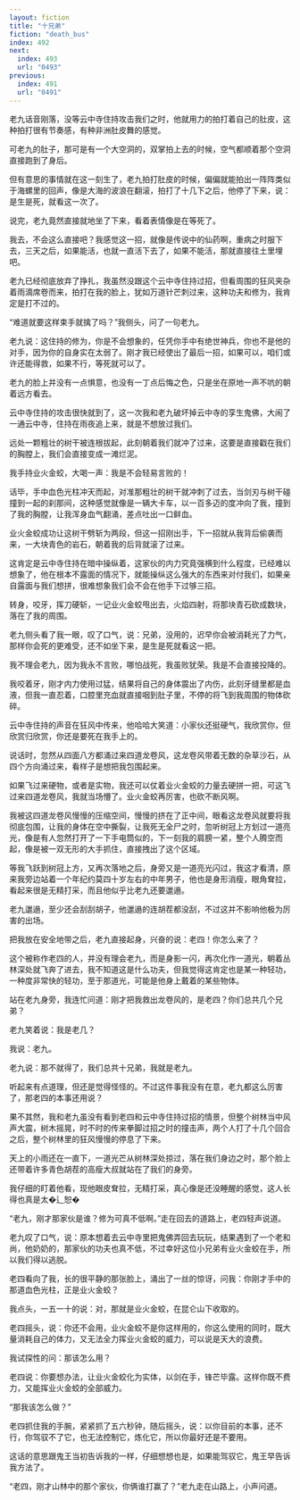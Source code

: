 ```yaml
---
layout: fiction
title: "十兄弟"
fiction: "death_bus"
index: 492
next:
  index: 493
  url: "0493"
previous:
  index: 491
  url: "0491"
---
```

老九话音刚落，没等云中寺住持攻击我们之时，他就用力的拍打着自己的肚皮，这种拍打很有节奏感，有种非洲肚皮舞的感觉。

可老九的肚子，那可是有一个大空洞的，双掌拍上去的时候，空气都顺着那个空洞直接跑到了身后。

但有意思的事情就在这一刻生了，老九拍打肚皮的时候，偏偏就能拍出一阵阵类似于海螺里的回声，像是大海的波浪在翻滚，拍打了十几下之后，他停了下来，说：是生是死，就看这一次了。

说完，老九竟然直接就地坐了下来，看着表情像是在等死了。

我去，不会这么直接吧？我感觉这一招，就像是传说中的仙药啊，重病之时服下去，三天之后，如果能活，也就一直活下去了，如果不能活，那就直接往土里埋吧。

老九已经彻底放弃了挣扎，我虽然没跟这个云中寺住持过招，但看周围的狂风夹杂着雨滴席卷而来，拍打在我的脸上，犹如万道针芒刺过来，这种功夫和修为，我肯定是打不过的。

“难道就要这样束手就擒了吗？”我侧头，问了一句老九。

老九说：这住持的修为，你是不会想象的，任凭你手中有绝世神兵，你也不是他的对手，因为你的自身实在太弱了。刚才我已经使出了最后一招，如果可以，咱们或许还能得救，如果不行，等死就可以了。

老九的脸上并没有一点惧意，也没有一丁点后悔之色，只是坐在原地一声不吭的朝着远方看去。

云中寺住持的攻击很快就到了，这一次我和老九破坏掉云中寺的孪生鬼佛，大闹了一通云中寺，住持在雨夜追上来，就是不想放过我们。

远处一颗粗壮的树干被连根拔起，此刻朝着我们就冲了过来，这要是直接戳在我们的胸膛上，我们会直接变成一滩烂泥。

我手持业火金蛟，大喝一声：我是不会轻易言败的！

话毕，手中血色光柱冲天而起，对准那粗壮的树干就冲刺了过去，当剑刃与树干碰撞到一起的刹那间，这种感觉就像是一辆大卡车，以一百多迈的度冲向了我，撞到了我的胸膛，让我浑身血气翻涌，差点吐出一口鲜血。

业火金蛟成功让这树干劈斩为两段，但这一招刚出手，下一招就从我背后偷袭而来，一大块青色的岩石，朝着我的后背就滚了过来。

这肯定是云中寺住持在暗中操纵着，这家伙的内力究竟强横到什么程度，已经难以想象了，他在根本不露面的情况下，就能操纵这么强大的东西来对付我们，如果亲自露面与我们想拼，很难想象我们会不会在他手下过够三招。

转身，咬牙，挥刀硬斩，一记业火金蛟甩出去，火焰四射，将那块青石砍成数块，落在了我的周围。

老九侧头看了我一眼，叹了口气，说：兄弟，没用的，迟早你会被消耗光了力气，那样你会死的更难受，还不如坐下来，是生是死就看这一把。

我不理会老九，因为我永不言败，哪怕战死，我虽败犹荣。我是不会直接投降的。

我咬着牙，刚才内力使用过猛，结果将自己的身体震出了内伤，此刻牙缝里都是血液，但我一直忍着，口腔里充血就直接咽到肚子里，不停的将飞到我周围的物体砍碎。

云中寺住持的声音在狂风中传来，他哈哈大笑道：小家伙还挺硬气，我欣赏你，但欣赏归欣赏，你还是要死在我手上的。

说话时，忽然从四面八方都涌过来四道龙卷风，这龙卷风带着无数的杂草沙石，从四个方向涌过来，看样子是想把我包围起来。

如果飞过来硬物，或者是实物，我还可以仗着业火金蛟的力量去硬拼一把，可这飞过来四道龙卷风，我就当场懵了。业火金蛟再厉害，也砍不断风啊。

我被这四道龙卷风慢慢的压缩空间，慢慢的挤在了正中间，眼看这龙卷风就要将我彻底包围，让我的身体在空中撕裂，让我死无全尸之时，忽听树冠上方划过一道亮光，像是有人忽然打开了一下手电筒似的，下一刻我的肩膀一紧，整个人腾空而起，像是被一双无形的大手抓住，直接拽出了这个区域。

等我飞跃到树冠上方，又再次落地之后，身旁又是一道亮光闪过，我这才看清，原来我旁边站着一个年纪约莫四十岁左右的中年男子，他也是身形消瘦，眼角耷拉，看起来很是无精打采，而且他似乎比老九还要邋遢。

老九邋遢，至少还会刮刮胡子，他邋遢的连胡茬都没刮，不过这并不影响他极为厉害的出场。

把我放在安全地带之后，老九直接起身，兴奋的说：老四！你怎么来了？

这个被称作老四的人，并没有理会老九，而是身影一闪，再次化作一道光，朝着丛林深处就飞奔了进去，我不知道这是什么功夫，但我觉得这肯定也是某一种轻功，一种度非常快的轻功，至于那道光，可能是他身上戴着的某些物体。

站在老九身旁，我连忙问道：刚才把我救出龙卷风的，是老四？你们总共几个兄弟？

老九笑着说：我是老几？

我说：老九。

老九说：那不就得了，我们总共十兄弟，我就是老九。

听起来有点道理，但还是觉得怪怪的。不过这件事我没有在意，老九都这么厉害了，那老四的本事还用说？

果不其然，我和老九虽没有看到老四和云中寺住持过招的情景，但整个树林当中风声大震，树木摇晃，时不时的传来拳脚过招之时的撞击声，两个人打了十几个回合之后，整个树林里的狂风慢慢的停息了下来。

天上的小雨还在一直下，一道光芒从树林深处掠过，落在我们身边之时，那个脸上还带着许多青色胡茬的高瘦大叔就站在了我们的身旁。

我仔细的盯着他看，现他眼皮耷拉，无精打采，真心像是还没睡醒的感觉，这人长得也真是太�辶恕�

“老九，刚才那家伙是谁？修为可真不低啊。”走在回去的道路上，老四轻声说道。

老九叹了口气，说：原本想着去云中寺里把鬼佛弄回去玩玩，结果遇到了一个老和尚，他奶奶的，那家伙的功夫也真不低，不过幸好这位小兄弟有业火金蛟在手，所以我们得以逃脱。

老四看向了我，长的很平静的那张脸上，涌出了一丝的惊讶，问我：你刚才手中的那道血色光柱，正是业火金蛟？

我点头，一五一十的说：对，那就是业火金蛟，在昆仑山下收取的。

老四摇头，说：你还不会用，业火金蛟不是你这样用的，你这么使用的同时，既大量消耗自己的体力，又无法全力挥业火金蛟的威力，可以说是天大的浪费。

我试探性的问：那该怎么用？

老四说：你要想办法，让业火金蛟化为实体，以剑在手，锋芒毕露。这样你既不费力，又能挥业火金蛟的全部威力。

“那我该怎么做？”

老四抓住我的手腕，紧紧抓了五六秒钟，随后摇头，说：以你目前的本事，还不行，你驾驭不了它，也无法控制它，炼化它，所以你最好还是不要用。

这话的意思跟鬼王当初告诉我的一样，仔细想想也是，如果能驾驭它，鬼王早告诉我方法了。

“老四，刚才山林中的那个家伙，你俩谁打赢了？”老九走在山路上，小声问道。